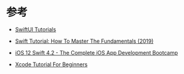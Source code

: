 # 参考
   * [SwiftUI Tutorials](https://developer.apple.com/tutorials/swiftui/tutorials)<br>
   
   
   * [Swift Tutorial: How To Master The Fundamentals (2019)](https://codewithchris.com/swift-tutorial-complete/)<br>
   
   * [iOS 12 Swift 4.2 - The Complete iOS App Development Bootcamp](https://www.udemy.com/course/ios-12-app-development-bootcamp/?utm_source=adwords&utm_medium=udemyads&utm_campaign=iOSDevelopment_v.PROF_la.EN_cc.ROW_ti.6292&utm_content=deal4584&utm_term=_._ag_85479008154_._ad_395185983720_._kw__._de_c_._dm__._pl__._ti_dsa-774930028289_._li_2392_._pd__._&matchtype=b&gclid=Cj0KCQjwsYb0BRCOARIsAHbLPhE7fR9armYVsZvkxfXtBFQrntOIdaCP-6eLM7Be_BCxySUJ_dlEwhEaAn1XEALw_wcB)<br>
   
   * [Xcode Tutorial For Beginners](https://codewithchris.com/xcode-tutorial/)<br>
